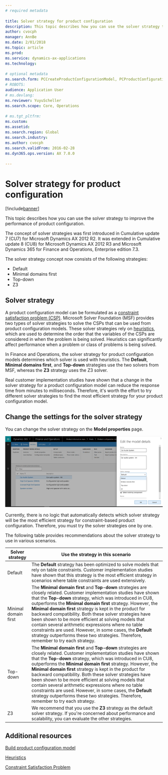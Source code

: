 ```yaml
---
# required metadata

title: Solver strategy for product configuration
description: This topic describes how you can use the solver strategy to improve the performance of product configuration. 
author: cvocph 
manager: AnnBe
ms.date: 2/01/2018
ms.topic: article
ms.prod: 
ms.service: dynamics-ax-applications
ms.technology: 

# optional metadata
ms.search.form: PCCreateProductConfigurationModel, PCProductConfigurationModelListPage 
# ROBOTS: 
audience: Application User
# ms.devlang: 
ms.reviewer: YuyuScheller
ms.search.scope: Core, Operations

# ms.tgt_pltfrm: 
ms.custom: 
ms.assetid: 
ms.search.region: Global
ms.search.industry: 
ms.author: cvocph
ms.search.validFrom: 2016-02-28
ms.dyn365.ops.version: AX 7.0.0

---
```


# Solver strategy for product configuration

[!include[banner](../includes/banner.md)]

This topic describes how you can use the solver strategy to improve the performance of product configuration.

The concept of solver strategies was first introduced in Cumulative update 7 (CU7) for Microsoft Dynamics AX 2012 R2. It was extended in Cumulative update 8 (CU8) for Microsoft Dynamics AX 2012 R3 and Microsoft Dynamics 365 for Finance and Operations, Enterprise edition 7.3.

The solver strategy concept now consists of the following strategies:

- Default
- Minimal domains first
- Top-down
- Z3

## Solver strategy 

A product configuration model can be formulated as a [constraint satisfaction problem (CSP)](http://aima.cs.berkeley.edu/2nd-ed/newchap05.pdf). Microsoft Solver Foundation (MSF) provides two types of solver strategies to solve the CSPs that can be used from product configuration models. These solver strategies rely on [heuristics](https://techterms.com/definition/heuristic), which are used to determine the order that the variables of the CSPs are considered in when the problem is being solved. Heuristics can significantly affect performance when a problem or class of problems is being solved.

In Finance and Operations, the solver strategy for product configuration models determines which solver is used with heuristics. The **Default**, **Minimal domains first**, and **Top-down** strategies use the two solvers from MSF, whereas the **Z3** strategy uses the Z3 solver. 

Real customer implementation studies have shown that a change in the solver strategy for a product configuration model can reduce the response time from minutes to milliseconds. Therefore, it's worth the effort to try different solver strategies to find the most efficient strategy for your product configuration model.

## Change the settings for the solver strategy

You can change the solver strategy on the **Model properties** page.

[![Changing the solver strategy](./media/solver-strategy.png)](./media/solver-strategy.png)

Currently, there is no logic that automatically detects which solver strategy will be the most efficient strategy for constraint-based product configuration. Therefore, you must try the solver strategies one by one.

The following table provides recommendations about the solver strategy to use in various scenarios.

| Solver strategy      | Use the strategy in this scenario |
|----------------------|-----------------------------------|
| Default              | The **Default** strategy has been optimized to solve models that rely on table constraints. Customer implementation studies have shown that this strategy is the most efficient strategy in scenarios where table constraints are used extensively. |
| Minimal domain first | The **Minimal domain first** and **Top-down** strategies are closely related. Customer implementation studies have shown that the **Top-down** strategy, which was introduced in CU8, outperforms the **Minimal domain first** strategy. However, the **Minimal domain first** strategy is kept in the product for backward compatibility. Both these solver strategies have been shown to be more efficient at solving models that contain several arithmetic expressions where no table constraints are used. However, in some cases, the **Default** strategy outperforms these two strategies. Therefore, remember to try each strategy. |
| Top-down             | The **Minimal domain first** and **Top-down** strategies are closely related. Customer implementation studies have shown that the **Top-down** strategy, which was introduced in CU8, outperforms the **Minimal domain first** strategy. However, the **Minimal domain first** strategy is kept in the product for backward compatibility. Both these solver strategies have been shown to be more efficient at solving models that contain several arithmetic expressions where no table constraints are used. However, in some cases, the **Default** strategy outperforms these two strategies. Therefore, remember to try each strategy. |
| Z3                   | We recommend that you use the **Z3** strategy as the default solver strategy. If you're concerned about performance and scalability, you can evaluate the other strategies. |

## Additional resources

[Build product configuration model](build-product-configuration-model.md)

[Heuristics](https://techterms.com/definition/heuristic)

[Constraint Satisfaction Problem](http://aima.cs.berkeley.edu/2nd-ed/newchap05.pdf)
